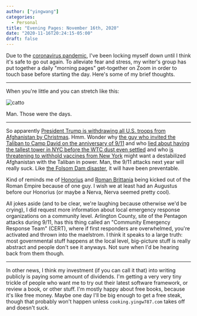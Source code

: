 ```yaml
---
author: ["yingwang"]
categories:
  - Personal
title: "Evening Pages: November 16th, 2020"
date: "2020-11-16T20:24:15-05:00"
draft: false
---
```


Due to the [coronavirus
pandemic](https://en.wikipedia.org/wiki/2019-20_coronavirus_pandemic), I've been
locking myself down until I think it's safe to go out again. To alleviate fear
and stress, my writer's group has put together a daily "morning pages"
get-together on Zoom in order to touch base before starting the day. Here's some
of my brief thoughts.

__________

When you're little and you can stretch like this:

![catto](/img/posts/2020/11/16/evening_pages.webp)

Man. Those were the days.

__________

So apparently [President Trump is withdrawing all U.S. troops from Afghanistan
by
Christmas](https://www.nytimes.com/2020/11/13/us/politics/trump-afghanistan-troops.html).
Hmm. Wonder why [the guy who invited the Taliban to Camp David on the
anniversary of 9/11](https://outline.com/vgSVcW) and who [lied about having the
tallest tower in NYC before the WTC dust even
settled](https://www.youtube.com/watch?v=K88DcY-MMUY) and who [is threatening to
withhold vaccines from New
York](https://www.politico.com/video/2020/11/13/trump-says-new-york-state-wont-get-first-batch-of-vaccines-due-to-governor-cuomo-100061)
might want a destabilized Afghanistan with the Taliban in power. Man, the 9/11
attacks next year will really suck. Like [the Folsom Dam
disaster](https://www.youtube.com/watch?v=yjfrJzdx7DA), it will have been
preventable.

Kind of reminds me of
[Honorius](https://en.wikipedia.org/wiki/Honorius_(emperor)) and [Roman
Brittania](https://en.wikipedia.org/wiki/End_of_Roman_rule_in_Britain) being
kicked out of the Roman Empire because of one guy. I wish we at least had an
Augustus before our Honorius (or maybe a Nerva, Nerva seemed pretty cool).

All jokes aside (and to be clear, we're laughing because otherwise we'd be
crying), I did request more information about local emergency response
organizations on a community level. Arlington County, site of the Pentagon
attacks during 9/11, has this thing called an "Community Emergency Response
Team" (CERT), where if first responders are overwhelmed, you're activated and
thrown into the maelstrom. I think it speaks to a large truth: most governmental
stuff happens at the local level, big-picture stuff is really abstract and
people don't see it anyways. Not sure when I'd be hearing back from them though.

__________

In other news, I think my investment (if you can call it that) into writing
publicly is paying some amount of dividends. I'm getting a very very tiny
trickle of people who want me to try out their latest software framework, or
review a book, or other stuff. I'm mostly happy about free books, because it's
like free money. Maybe one day I'll be big enough to get a free steak, though
that probably won't happen unless `cooking.yingw787.com` takes off and doesn't
suck.
